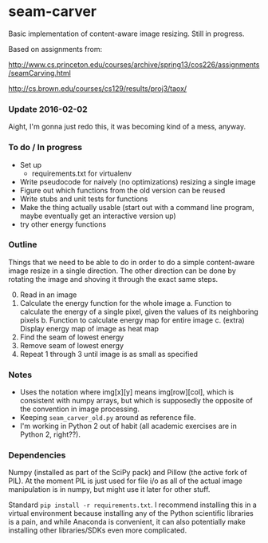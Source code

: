 # seam-carver

Basic implementation of content-aware image resizing. Still in progress. 

Based on assignments from:

http://www.cs.princeton.edu/courses/archive/spring13/cos226/assignments/seamCarving.html

http://cs.brown.edu/courses/cs129/results/proj3/taox/

### Update 2016-02-02

Aight, I'm gonna just redo this, it was becoming kind of a mess, anyway. 

### To do / In progress

* Set up
	* requirements.txt for virtualenv
* Write pseudocode for naively (no optimizations) resizing a single image
* Figure out which functions from the old version can be reused
* Write stubs and unit tests for functions
* Make the thing actually usable (start out with a command line program, maybe eventually get an interactive version up)
* try other energy functions

### Outline

Things that we need to be able to do in order to do a simple content-aware image resize in a single direction. The other direction can be done by rotating the image and shoving it through the exact same steps. 

0. Read in an image
1. Calculate the energy function for the whole image
	a. Function to calculate the energy of a single pixel, given the values of its neighboring pixels
	b. Function to calculate energy map for entire image
	c. (extra) Display energy map of image as heat map
2. Find the seam of lowest energy
3. Remove seam of lowest energy
4. Repeat 1 through 3 until image is as small as specified

### Notes

* Uses the notation where img[x][y] means img[row][col], which is consistent with numpy arrays, but which is supposedly the opposite of the convention in image processing.
* Keeping `seam_carver_old.py` around as reference file.
* I'm working in Python 2 out of habit (all academic exercises are in Python 2, right??).


### Dependencies

Numpy (installed as part of the SciPy pack) and Pillow (the active fork of PIL). At the moment PIL is just used for file i/o as all of the actual image manipulation is in numpy, but might use it later for other stuff.

Standard `pip install -r requirements.txt`. I recommend installing this in a virtual environment because installing any of the Python scientific libraries is a pain, and while Anaconda is convenient, it can also potentially make installing other libraries/SDKs even more complicated. 
